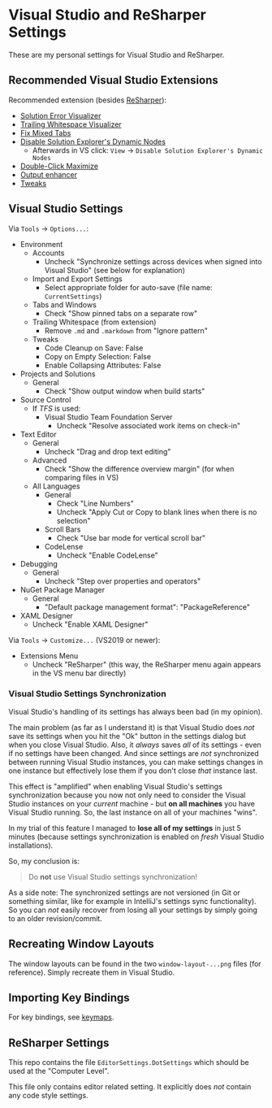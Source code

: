 # Visual Studio and ReSharper Settings

These are my personal settings for Visual Studio and ReSharper.

## Recommended Visual Studio Extensions

Recommended extension (besides [ReSharper](https://www.jetbrains.com/resharper/)):

* [Solution Error Visualizer](https://marketplace.visualstudio.com/items?itemName=VisualStudioPlatformTeam.SolutionErrorVisualizer)
* [Trailing Whitespace Visualizer](https://marketplace.visualstudio.com/items?itemName=MadsKristensen.TrailingWhitespaceVisualizer)
* [Fix Mixed Tabs](https://marketplace.visualstudio.com/items?itemName=VisualStudioPlatformTeam.FixMixedTabs)
* [Disable Solution Explorer's Dynamic Nodes](https://marketplace.visualstudio.com/items?itemName=MadsKristensen.DisableSolutionExplorersDynamicNodes)
  * Afterwards in VS click: `View` -> `Disable Solution Explorer's Dynamic Nodes`
* [Double-Click Maximize](https://marketplace.visualstudio.com/items?itemName=VisualStudioPlatformTeam.Double-ClickMaximize)
* [Output enhancer](https://marketplace.visualstudio.com/items?itemName=NikolayBalakin.Outputenhancer)
* [Tweaks](https://marketplace.visualstudio.com/items?itemName=MadsKristensen.Tweaks)

## Visual Studio Settings

Via `Tools` -> `Options...`:

* Environment
  * Accounts
    * Uncheck "Synchronize settings across devices when signed into Visual Studio" (see below for explanation)
  * Import and Export Settings
    * Select appropriate folder for auto-save (file name: `CurrentSettings`)
  * Tabs and Windows
    * Check "Show pinned tabs on a separate row"
  * Trailing Whitespace (from extension)
    * Remove `.md` and `.markdown` from "Ignore pattern"
  * Tweaks
    * Code Cleanup on Save: False
    * Copy on Empty Selection: False
    * Enable Collapsing Attributes: False
* Projects and Solutions
  * General
    * Check "Show output window when build starts"
* Source Control
  * If *TFS* is used:
    * Visual Studio Team Foundation Server
      * Uncheck "Resolve associated work items on check-in"
* Text Editor
  * General
    * Uncheck "Drag and drop text editing"
  * Advanced
    * Check "Show the difference overview margin" (for when comparing files in VS)
  * All Languages
    * General
      * Check "Line Numbers"
      * Uncheck "Apply Cut or Copy to blank lines when there is no selection"
    * Scroll Bars
      * Check "Use bar mode for vertical scroll bar"
    * CodeLense
      * Uncheck "Enable CodeLense"
* Debugging
  * General
    * Uncheck "Step over properties and operators"
* NuGet Package Manager
  * General
    * "Default package management format": "PackageReference"
* XAML Designer
  * Uncheck "Enable XAML Designer"

Via `Tools` -> `Customize...` (VS2019 or newer):

* Extensions Menu
  * Uncheck "ReSharper" (this way, the ReSharper menu again appears in the VS menu bar directly)

### Visual Studio Settings Synchronization

Visual Studio's handling of its settings has always been bad (in my opinion).

The main problem (as far as I understand it) is that Visual Studio does *not* save its settings when you hit the "Ok" button in the settings dialog but when you close Visual Studio. Also, it *always* saves *all* of its settings - even if no settings have been changed. And since settings are *not* synchronized between running Visual Studio instances, you can make settings changes in one instance but effectively lose them if you don't close *that* instance last.

This effect is "amplified" when enabling Visual Studio's settings synchronization because you now not only need to consider the Visual Studio instances on your *current* machine - but **on all machines** you have Visual Studio running. So, the last instance on all of your machines "wins".

In my trial of this feature I managed to **lose all of my settings** in just 5 minutes (because settings synchronization is enabled on *fresh* Visual Studio installations).

So, my conclusion is:

> Do **not** use Visual Studio settings synchronization!

As a side note: The synchronized settings are not versioned (in Git or something similar, like for example in IntelliJ's settings sync functionality). So you can *not* easily recover from losing all your settings by simply going to an older revision/commit.

## Recreating Window Layouts

The window layouts can be found in the two `window-layout-...png` files (for reference). Simply recreate them in Visual Studio.

## Importing Key Bindings

For key bindings, see [keymaps](../../keymaps/VisualStudio/README.md).

## ReSharper Settings

This repo contains the file `EditorSettings.DotSettings` which should be used at the "Computer Level".

This file only contains editor related setting. It explicitly does *not* contain any code style settings.
